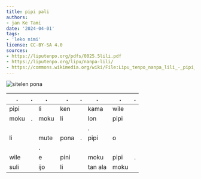 ```yaml
---
title: pipi pali
authors:
- jan Ke Tami
date: '2024-04-01'
tags:
- 'leko nimi'
license: CC-BY-SA 4.0
sources:
- https://liputenpo.org/pdfs/0025.5lili.pdf
- https://liputenpo.org/lipu/nanpa-lili/
- https://commons.wikimedia.org/wiki/File:Lipu_tenpo_nanpa_lili_-_pipi_pali.png
---
```


![sitelen pona](https://upload.wikimedia.org/wikipedia/commons/7/71/Lipu_tenpo_nanpa_lili_-_pipi_pali.png)

.|.|.|.|.|.|.|.
-|-|-|-|-|-|-|-
pipi||li|ken||kama|wile
moku|.|moku|li||lon|pipi
||||||.
li||mute|pona|.|pipi|o
|||.
wile||e|pini||moku|pipi|.
suli||ijo|li||tan ala|moku